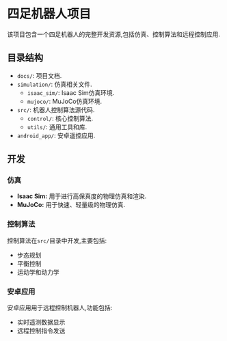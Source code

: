 # 四足机器人项目

该项目包含一个四足机器人的完整开发资源,包括仿真、控制算法和远程控制应用.

## 目录结构

*   `docs/`: 项目文档.
*   `simulation/`: 仿真相关文件.
    *   `isaac_sim/`: Isaac Sim仿真环境.
    *   `mujoco/`: MuJoCo仿真环境.
*   `src/`: 机器人控制算法源代码.
    *   `control/`: 核心控制算法.
    *   `utils/`: 通用工具和库.
*   `android_app/`: 安卓遥控应用.

## 开发

### 仿真

*   **Isaac Sim:** 用于进行高保真度的物理仿真和渲染.
*   **MuJoCo:** 用于快速、轻量级的物理仿真.

### 控制算法

控制算法在`src/`目录中开发,主要包括:

*   步态规划
*   平衡控制
*   运动学和动力学

### 安卓应用

安卓应用用于远程控制机器人,功能包括:

*   实时遥测数据显示
*   远程控制指令发送
